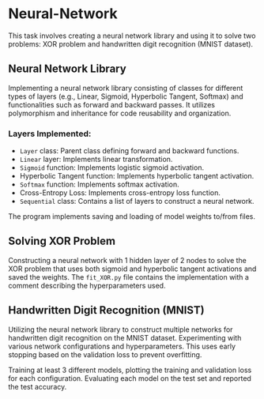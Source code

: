 # Neural-Network

This task involves creating a neural network library and using it to solve two problems: XOR problem and handwritten digit recognition (MNIST dataset).

## Neural Network Library

Implementing a neural network library consisting of classes for different types of layers (e.g., Linear, Sigmoid, Hyperbolic Tangent, Softmax) and functionalities such as forward and backward passes. It utilizes polymorphism and inheritance for code reusability and organization.

### Layers Implemented:
- `Layer` class: Parent class defining forward and backward functions.
- `Linear` layer: Implements linear transformation.
- `Sigmoid` function: Implements logistic sigmoid activation.
- Hyperbolic Tangent function: Implements hyperbolic tangent activation.
- `Softmax` function: Implements softmax activation.
- Cross-Entropy Loss: Implements cross-entropy loss function.
- `Sequential` class: Contains a list of layers to construct a neural network.

The program implements saving and loading of model weights to/from files.

## Solving XOR Problem

Constructing a neural network with 1 hidden layer of 2 nodes to solve the XOR problem that uses both sigmoid and hyperbolic tangent activations and saved the weights. The `fit_XOR.py` file contains the implementation with a comment describing the hyperparameters used.

## Handwritten Digit Recognition (MNIST)

Utilizing the neural network library to construct multiple networks for handwritten digit recognition on the MNIST dataset. Experimenting with various network configurations and hyperparameters. This uses early stopping based on the validation loss to prevent overfitting.

Training at least 3 different models, plotting the training and validation loss for each configuration. Evaluating each model on the test set and reported the test accuracy.
